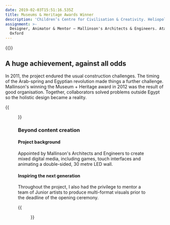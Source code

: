 ```yaml
---
date: 2019-02-03T15:51:16.535Z
title: Museums & Heritage Awards Winner
description: 'Children’s Centre for Civilisation & Creativity. Heliopolis, Egypt'
assignment: >-
  Designer, Animator & Mentor – Mallinson's Architects & Engineers. Atacama Ltd.
  Oxford
---
```

<!-- date: Winter&nbsp;2010 - Winter&nbsp;2011 -->

{{<flickity src="https://inspiredlabs.co.uk/images/mallinson-00.jpg" title="Museums & Heritage Awards Winner" color="blue" selectCell="flkty.selectCell( value, isWrapped, isInstant )" >}}

## A huge achievement, against all odds

In 2011, the project endured the usual construction challenges. The timing of the Arab-spring and Egyptian revolution made things a further challenge. Mallinson's winning the Museum + Heritage award in 2012 was the result of good organisation. Together, collaborators solved problems outside Egypt so the holistic design became a reality.
	      		
{{<figure src="https://inspiredlabs.co.uk/images/mallinson-01.jpg" title="30m LED wall interior">}}
	

<!--## Large-scale Graphics | 2D/3D Animation | Game design | Character artwork
-->

### Beyond content creation

#### Project background

Appointed by Mallinson's Architects and Engineers to create mixed digital media, including games, touch interfaces and animating a double-sided, 30 metre LED wall.

#### Inspiring the next generation

Throughout the project, I also had the privilege to mentor a team of Junior artists to produce multi-format visuals prior to the deadline of the opening ceremony.

{{<figure src="https://inspiredlabs.co.uk/images/mallinson-02.jpg" title="30m LED wall exterior">}}
